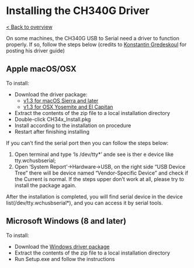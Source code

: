 # Installing the CH340G Driver
[< Back to overview](README.md)

On some machines, the CH340G USB to Serial need a driver to function properly. If so, follow the steps below (credits to [Konstantin Gredeskoul](https://kig.re/2014/12/31/how-to-use-arduino-nano-mini-pro-with-CH340G-on-mac-osx-yosemite.html) for posting his driver guide)

## Apple macOS/OSX

To install:

* Download the driver package:
  - [v1.3 for macOS Sierra and later](https://github.com/sensorlab030/sensorbridge/releases/download/v1.2/CH34x_macOS-V1.3.zip)
  - [v1.3 for OSX Yosemite and El Capitan](https://github.com/sensorlab030/sensorbridge/releases/download/v1.2/CH34x_macOS-V1.0.zip)
* Extract the contents of the zip file to a local installation directory 
* Double-click CH34x_Install.pkg 
* Install according to the installation on procedure 
* Restart after finishing installing

If you can’t find the serial port then you can follow the steps below:

1. Open terminal and type ‘ls /dev/tty*’ ande see is ther e device like tty.wchusbserial;
2. Open ‘System Report’->Hardware->USB, on the right side “USB Device Tree” there will be device named “Vendor-Specific Device” and check if the Current is normal. If the steps upper don’t work at all, please try to install the package again.

After the installation is completed, you will find serial device in the device list(/dev/tty.wchusbserial*), and you can access it by serial tools.

## Microsoft Windows (8 and later)

To install:

* Download the [Windows driver package](https://github.com/sensorlab030/sensorbridge/releases/download/v1.2/CH341-win.zip)
* Extract the contents of the zip file to a local installation directory 
* Run Setup.exe and follow the instructions


